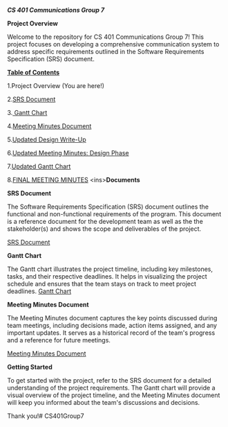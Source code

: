 _**CS 401 Communications Group 7**_

**Project Overview**

Welcome to the repository for CS 401 Communications Group 7! This project focuses on developing a comprehensive communication system to address specific requirements outlined in the Software Requirements Specification (SRS) document.

<ins>**Table of Contents**</ins>

   1.Project Overview (You are here!)
   
  2.[SRS Document](https://github.com/kwebb31/CS401Group7/blob/fa84e197204f65027ec9ba2dbd28736fb64a25c2/Group%207%20SRS%20Document.pdf)

  
  3.[ Gantt Chart](https://github.com/kwebb31/CS401Group7/blob/main/GanttChart%20Group%207.pdf)

  
  4.[Meeting Minutes Document](https://github.com/kwebb31/CS401Group7/blob/main/Meeting%20Minutes%20Group%207_%20Communcations.pdf)


  5.[Updated Design Write-Up](https://github.com/kwebb31/CS401Group7/blob/main/Group%207%20Design%20Phase.pdf) 


  6.[Updated Meeting Minutes: Design Phase](https://github.com/kwebb31/CS401Group7/blob/main/Meeting%20Minutes%20Group%207_%20Communcations.pdf)

  
  7.[Updated Gantt Chart](https://github.com/kwebb31/CS401Group7/blob/main/Picture1-combined.pdf)

   8.[FINAL MEETING MINUTES]([https://github.com/kwebb31/CS401Group7/blob/main/Picture1-combined.pdf](https://github.com/kwebb31/finalProject/blob/main/Meeting%20Minutes%20Group%207_%20Communcations%20(2).pdf))
<ins>**Documents**</ins>


**SRS Document**

The Software Requirements Specification (SRS) document outlines the functional and non-functional requirements of the program. 
This document is a reference document for the development team as well as the the stakeholder(s) and shows the scope and deliverables of the project.

  [SRS Document](https://github.com/kwebb31/CS401Group7/blob/main/Group%207%20SRS%20Document.pdf)

**Gantt Chart**

The Gantt chart illustrates the project timeline, including key milestones, tasks, and their respective deadlines. It helps in visualizing the project schedule and ensures that the team stays on track to meet project deadlines.
  [Gantt Chart](https://github.com/kwebb31/CS401Group7/blob/main/GanttChart%20Group%207.pdf)

**Meeting Minutes Document**

The Meeting Minutes document captures the key points discussed during team meetings, including decisions made, action items assigned, and any important updates. It serves as a historical record of the team's progress and a reference for future meetings.

  [Meeting Minutes Document](https://github.com/kwebb31/CS401Group7/blob/main/Meeting%20Minutes%20Group%207_%20Communcations.pdf)

**Getting Started**

To get started with the project, refer to the SRS document for a detailed understanding of the project requirements. The Gantt chart will provide a visual overview of the project timeline, and the Meeting Minutes document will keep you informed about the team's discussions and decisions.

Thank you!# CS401Group7
